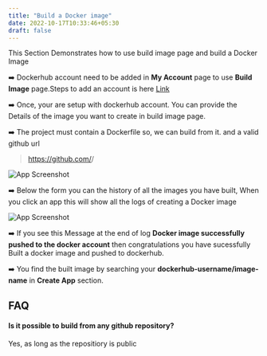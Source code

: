 ```yaml
---
title: "Build a Docker image"
date: 2022-10-17T10:33:46+05:30
draft: false
---
```


This Section Demonstrates how to use build image page and build a Docker Image 

➡️ Dockerhub account need to be added in __My Account__ page to use __Build Image__ page.Steps to add an account is here [Link](../my_account)

➡️ Once, your are setup with dockerhub account. You can provide the Details of the image you want to create in build image page.

➡️ The project must contain a Dockerfile so, we can build from it. and a valid github url

>https://github.com/<gitub-username>/<githib-reponame>

![App Screenshot](images/build-image.png)

➡️ Below the form you can the history of all the images you have built, When you click an app this will show all the logs of creating a Docker image

![App Screenshot](images/build_success.png)

➡️ If you see this Message at the end of log __Docker image successfully pushed to the docker account__ then congratulations you have sucessfully Built a docker image and pushed to dockerhub.

➡️ You find the built image by searching your __dockerhub-username/image-name__ in __Create App__ section.


## FAQ

#### Is it possible to build from any github repository?

Yes, as long as the repositiory is public


